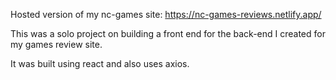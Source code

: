 Hosted version of my nc-games site: https://nc-games-reviews.netlify.app/

This was a solo project on building a front end for the back-end I created for my games review site.

It was built using react and also uses axios.
